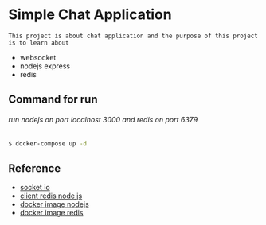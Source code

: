 # Simple Chat Application

    This project is about chat application and the purpose of this project is to learn about

- websocket
- nodejs express
- redis

## Command for run

###### run nodejs on port localhost 3000 and redis on port 6379

```bash
$ docker-compose up -d
```

## Reference

- [socket io](https://socket.io/)
- [client redis node js](https://github.com/NodeRedis/node-redis)
- [docker image nodejs](https://hub.docker.com/_/node)
- [docker image redis](https://hub.docker.com/_/redis)

